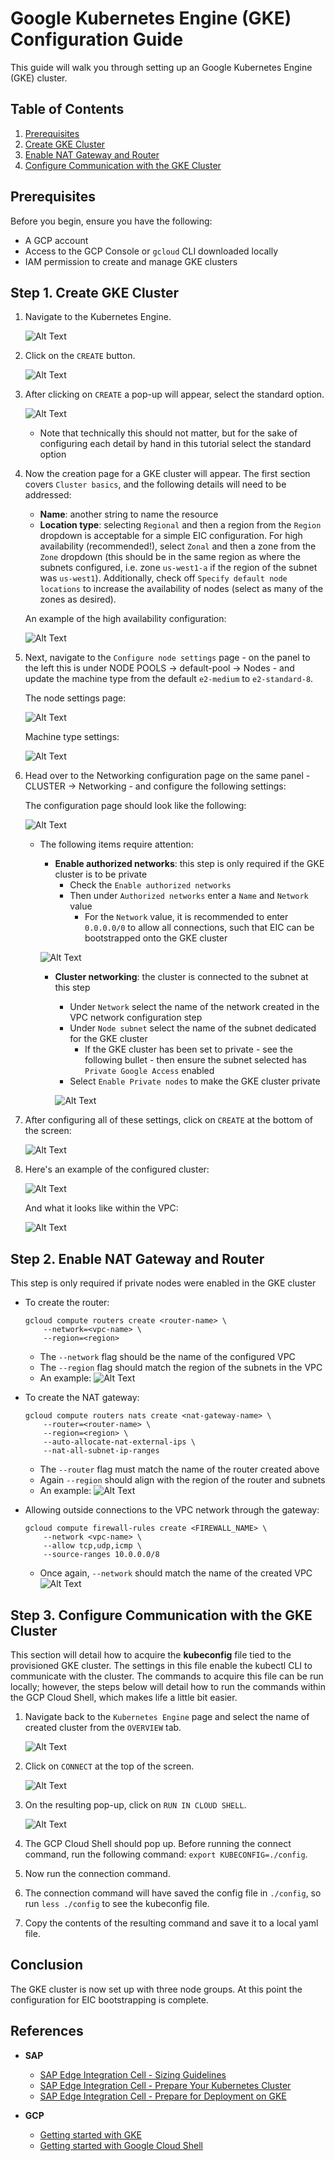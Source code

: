 # Google Kubernetes Engine (GKE) Configuration Guide

This guide will walk you through setting up an Google Kubernetes Engine (GKE) cluster.

## Table of Contents

1. [Prerequisites](#prerequisites)
2. [Create GKE Cluster](#step-1-create-gke-cluster)
3. [Enable NAT Gateway and Router](#step-2-enable-nat-gateway-and-router)
4. [Configure Communication with the GKE Cluster](#step-3-configure-communication-with-the-gke-cluster)

## Prerequisites

Before you begin, ensure you have the following:
- A GCP account
- Access to the GCP Console or `gcloud` CLI downloaded locally
- IAM permission to create and manage GKE clusters

## Step 1. Create GKE Cluster

1. Navigate to the Kubernetes Engine.

    ![Alt Text](/assets/gcp/gke-search.png)

2. Click on the `CREATE` button.

    ![Alt Text](/assets/gcp/create-gke.png)

3. After clicking on `CREATE` a pop-up will appear, select the standard option.

    ![Alt Text](/assets/gcp/standard-cluster-selection.png)

    - Note that technically this should not matter, but for the sake of configuring each detail by hand in this tutorial select the standard option

4. Now the creation page for a GKE cluster will appear. The first section covers `Cluster basics`, and the following details will need to be addressed:

    - **Name**: another string to name the resource
    - **Location type**: selecting `Regional` and then a region from the `Region` dropdown is acceptable for a simple EIC configuration. For high availability (recommended!), select `Zonal` and then a zone from the `Zone` dropdown (this should be in the same region as where the subnets configured, i.e. zone `us-west1-a` if the region of the subnet was `us-west1`). Additionally, check off `Specify default node locations` to increase the availability of nodes (select as many of the zones as desired).

    An example of the high availability configuration:

    ![Alt Text](/assets/gcp/cluster-basics-configuration.png)

5. Next, navigate to the `Configure node settings` page - on the panel to the left this is under NODE POOLS -> default-pool -> Nodes - and update the machine type from the default `e2-medium` to `e2-standard-8`.

    The node settings page:

    ![Alt Text](/assets/gcp/configure-node-settings-page.png)

    Machine type settings:

    ![Alt Text](/assets/gcp/machine-type-settings.png)

6. Head over to the Networking configuration page on the same panel - CLUSTER -> Networking - and configure the following settings:
    
    The configuration page should look like the following:

    ![Alt Text](/assets/gcp/networking-gke.png)

    - The following items require attention:
        - **Enable authorized networks**: this step is only required if the GKE cluster is to be private
            - Check the `Enable authorized networks`
            - Then under `Authorized networks` enter a `Name` and `Network` value
                - For the `Network` value, it is recommended to enter `0.0.0.0/0` to allow all connections, such that EIC can be bootstrapped onto the GKE cluster

        ![Alt Text](/assets/gcp/authorized-networks.png)

        - **Cluster networking**: the cluster is connected to the subnet at this step
            - Under `Network` select the name of the network created in the VPC network configuration step
            - Under `Node subnet` select the name of the subnet dedicated for the GKE cluster
                - If the GKE cluster has been set to private - see the following bullet - then ensure the subnet selected has `Private Google Access` enabled
            - Select `Enable Private nodes` to make the GKE cluster private

            ![Alt Text](/assets/gcp/gke-subnet-attachment.png)

7. After configuring all of these settings, click on `CREATE` at the bottom of the screen:

    ![Alt Text](/assets/gcp/create-gke-cluster-btn.png)


8. Here's an example of the configured cluster:
    
    ![Alt Text](/assets/gcp/example-cluster-post-config.png)

    And what it looks like within the VPC:

    ![Alt Text](/assets/gcp/cluster-connected-to-subnet.png)

## Step 2. Enable NAT Gateway and Router 

This step is only required if private nodes were enabled in the GKE cluster

- To create the router:
    ```
    gcloud compute routers create <router-name> \
        --network=<vpc-name> \
        --region=<region>
    ```
    - The `--network` flag should be the name of the configured VPC
    - The `--region` flag should match the region of the subnets in the VPC
    - An example:
    ![Alt Text](/assets/gcp/example-router.png)

- To create the NAT gateway:
    ```
    gcloud compute routers nats create <nat-gateway-name> \
        --router=<router-name> \
        --region=<region> \
        --auto-allocate-nat-external-ips \
        --nat-all-subnet-ip-ranges
    ```
    - The `--router` flag must match the name of the router created above
    - Again `--region` should align with the region of the router and subnets
    - An example:
    ![Alt Text](/assets/gcp/example-nat.png)

- Allowing outside connections to the VPC network through the gateway:
    ```
    gcloud compute firewall-rules create <FIREWALL_NAME> \
        --network <vpc-name> \
        --allow tcp,udp,icmp \
        --source-ranges 10.0.0.0/8
    ```
    - Once again, `--network` should match the name of the created VPC
    ![Alt Text](/assets/gcp/example-firewall-rule.png)



## Step 3. Configure Communication with the GKE Cluster

This section will detail how to acquire the **kubeconfig** file tied to the provisioned GKE cluster. The settings in this file enable the kubectl CLI to communicate with the cluster. The commands to acquire this file can be run locally; however, the steps below will detail how to run the commands within the GCP Cloud Shell, which makes life a little bit easier.

1. Navigate back to the `Kubernetes Engine` page and select the name of created cluster from the `OVERVIEW` tab.

    ![Alt Text](/assets/gcp/cluster-overview-page.png)

2. Click on `CONNECT` at the top of the screen.

    ![Alt Text](/assets/gcp/connect-to-cluster-btn.png)

3. On the resulting pop-up, click on `RUN IN CLOUD SHELL`.

    ![Alt Text](/assets/gcp/run-in-cloud-shell.png)

4. The GCP Cloud Shell should pop up. Before running the connect command, run the following command: `export KUBECONFIG=./config`.

5. Now run the connection command.

6. The connection command will have saved the config file in `./config`, so run `less ./config` to see the kubeconfig file.

7. Copy the contents of the resulting command and save it to a local yaml file.


## Conclusion

The GKE cluster is now set up with three node groups. At this point the configuration for EIC bootstrapping is complete.

## References

- **SAP**
    - [SAP Edge Integration Cell - Sizing Guidelines](https://help.sap.com/docs/integration-suite/sap-integration-suite/sizing-guidelines)
    - [SAP Edge Integration Cell - Prepare Your Kubernetes Cluster](https://help.sap.com/docs/integration-suite/sap-integration-suite/prepare-your-kubernetes-cluster)
    - [SAP Edge Integration Cell - Prepare for Deployment on GKE](https://help.sap.com/docs/integration-suite/sap-integration-suite/prepare-for-deployment-on-google-kubernetes-engine-gke)

- **GCP**
    - [Getting started with GKE](https://cloud.google.com/kubernetes-engine/docs/concepts/kubernetes-engine-overview)
    - [Getting started with Google Cloud Shell](https://cloud.google.com/shell/docs)

